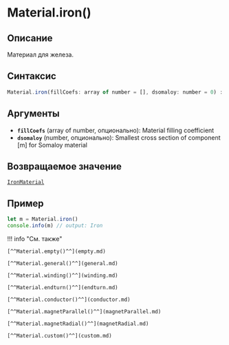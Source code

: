 # Material.iron()

## Описание
Материал для железа.

## Синтаксис
```javascript
Material.iron(fillCoefs: array of number = [], dsomaloy: number = 0) : IronMaterial
``` 

## Аргументы
- **`fillCoefs`** (array of number, опционально): Material filling coefficient
- **`dsomaloy`** (number, опционально): Smallest cross section of component [m] for Somaloy material
    
## Возвращаемое значение
[`IronMaterial`](./../../../types/Materials/IronMaterial/_index.md)

## Пример
``` javascript linenums="1"
let m = Material.iron()
console.info(m) // output: Iron
``` 

!!! info "См. также"

    [^^Material.empty()^^](empty.md)

    [^^Material.general()^^](general.md)

    [^^Material.winding()^^](winding.md)

    [^^Material.endturn()^^](endturn.md)

    [^^Material.conductor()^^](conductor.md)

    [^^Material.magnetParallel()^^](magnetParallel.md)

    [^^Material.magnetRadial()^^](magnetRadial.md)
    
    [^^Material.custom()^^](custom.md)
